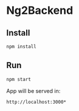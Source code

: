 # Ng2Backend

## Install

```bash
npm install
```

## Run

```bash
npm start
```

App will be served in: 

```bash
http://localhost:3000*
```

